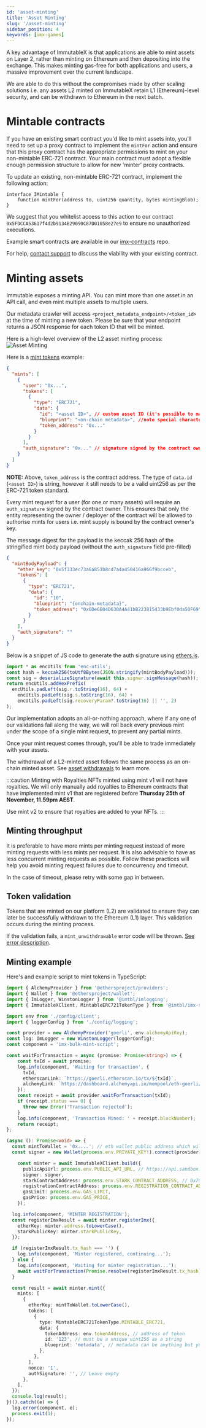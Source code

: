 ```yaml
---
id: 'asset-minting'
title: 'Asset Minting'
slug: '/asset-minting'
sidebar_position: 4
keywords: [imx-games]
---
```


A key advantage of ImmutableX is that applications are able to mint assets on Layer 2, rather than minting on Ethereum and then depositing into the exchange. This makes minting gas-free for both applications and users, a massive improvement over the current landscape.

We are able to do this without the compromises made by other scaling solutions i.e. any assets L2 minted on ImmutableX retain L1 (Ethereum)-level security, and can be withdrawn to Ethereum in the next batch.

# Mintable contracts

If you have an existing smart contract you'd like to mint assets into, you'll need to set up a proxy contract to implement the `mintFor` action and ensure that this proxy contract has the appropriate permissions to mint on your non-mintable ERC-721 contract. Your main contract must adopt a flexible enough permission structure to allow for new 'minter' proxy contracts.

To update an existing, non-mintable ERC-721 contract, implement the following action:

```solidity
interface IMintable {
    function mintFor(address to, uint256 quantity, bytes mintingBlob);
}
```

We suggest that you whitelist access to this action to our contract `0x5FDCCA53617f4d2b9134B29090C87D01058e27e9` to ensure no unauthorized executions.

Example smart contracts are available in our [imx-contracts](https://github.com/immutable/imx-contracts) repo.

For help, [contact support](https://support.immutable.com) to discuss the viability with your existing contract.

# Minting assets

Immutable exposes a minting API. You can mint more than one asset in an API call, and even mint multiple assets to multiple users.

Our metadata crawler will access `<project_metadata_endpoint>/<token_id>` at the time of minting a new token. Please be sure that your endpoint returns a JSON response for each token ID that will be minted.

Here is a high-level overview of the L2 asset minting process:
![Asset Minting](/img/AssetMinting.png)

Here is a [mint tokens](/reference#/operations/mintTokens) example:

```json
{
  "mints": [
    {
      "user": "0x...",
      "tokens": [
        {
          "type": "ERC721",
          "data": {
            "id": "<asset ID>", // custom asset ID (it's possible to make this the ERC-721 token ID depending on the mintable contract implementation)
            "blueprint": "<on-chain metadata>", //note special characters like '<' or '>' cannot be part of the blueprint
            "token_address": "0x..."
          }
        }
      ],
      "auth_signature": "0x..." // signature signed by the contract owner
    }
  ]
}
```

**NOTE:** Above, `token_address` is the contract address. The type of `data.id` (`<asset ID>`) is string, however it still needs to be a valid uint256 as per the ERC-721 token standard.

Every mint request for a user (for one or many assets) will require an `auth_signature` signed by the contract owner. This ensures that only the entity representing the owner / deployer of the contract will be allowed to authorise mints for users i.e. mint supply is bound by the contract owner's key.

The message digest for the payload is the keccak 256 hash of the stringified mint body payload (without the `auth_signature` field pre-filled)

```json
{
  "mintBodyPayload": {
    "ether_key": "0x5f333ec73a6a851b8cd7a4a450416a966f9bcceb",
    "tokens": [
      {
        "type": "ERC721",
        "data": {
          "id": "10",
          "blueprint": "{onchain-metadata}",
          "token_address": "0x6De6B04D630A4A41bB223815433b9Ebf0da50F69"
        }
      }
    ],
    "auth_signature": ""
  }
}
```

Below is a snippet of JS code to generate the auth signature using [ethers.js](https://docs.ethers.io/v5/).

```typescript
import * as encUtils from 'enc-utils';
const hash = keccak256(toUtf8Bytes(JSON.stringify(mintBodyPayload)));
const sig = deserializeSignature(await this.signer.signMessage(hash));
return encUtils.addHexPrefix(
  encUtils.padLeft(sig.r.toString(16), 64) +
    encUtils.padLeft(sig.s.toString(16), 64) +
    encUtils.padLeft(sig.recoveryParam?.toString(16) || '', 2)
);
```

Our implementation adopts an all-or-nothing approach, where if any one of our validations fail along the way, we will roll back every previous mint under the scope of a single mint request, to prevent any partial mints.

Once your mint request comes through, you'll be able to trade immediately with your assets.

The withdrawal of a L2-minted asset follows the same process as an on-chain minted asset. See [asset withdrawals](./asset-withdrawals.md) to learn more.

:::caution Minting with Royalties
NFTs minted using mint v1 will not have royalties. We will only manually add royalties to Ethereum contracts that have implemented mint v1 that are registered before **Thursday 25th of November, 11.59pm AEST**.

Use mint v2 to ensure that royalties are added to your NFTs.
:::

## Minting throughput

It is preferable to have more mints per minting request instead of more minting requests with less mints per request. It is also advisable to have as less concurrent minting requests as possible. Follow these practices will help you avoid minting request failures due to concurrency and timeout.

In the case of timeout, please retry with some gap in between.

## Token validation

Tokens that are minted on our platform (L2) are validated to ensure they can later be successfully withdrawn to the Ethereum (L1) layer. This validation occurs during the minting process.

If the validation fails, a `mint_unwithdrawable` error code will be thrown. [See error description](../../troubleshooting/error-codes.md#mint_unwithdrawable).

## Minting example

Here's and example script to mint tokens in TypeScript:

```typescript
import { AlchemyProvider } from '@ethersproject/providers';
import { Wallet } from '@ethersproject/wallet';
import { ImLogger, WinstonLogger } from '@imtbl/imlogging';
import { ImmutableXClient, MintableERC721TokenType } from '@imtbl/imx-sdk';

import env from './config/client';
import { loggerConfig } from './config/logging';

const provider = new AlchemyProvider('goerli', env.alchemyApiKey);
const log: ImLogger = new WinstonLogger(loggerConfig);
const component = 'imx-bulk-mint-script';

const waitForTransaction = async (promise: Promise<string>) => {
    const txId = await promise;
    log.info(component, 'Waiting for transaction', {
      txId,
      etherscanLink: `https://goerli.etherscan.io/tx/${txId}`,
      alchemyLink: `https://dashboard.alchemyapi.io/mempool/eth-goerli/tx/${txId}`,
    });
    const receipt = await provider.waitForTransaction(txId);
    if (receipt.status === 0) {
      throw new Error('Transaction rejected');
    }
    log.info(component, 'Transaction Mined: ' + receipt.blockNumber);
    return receipt;
};

(async (): Promise<void> => {
  const mintToWallet = '0x....'; // eth wallet public address which will receive the token
  const signer = new Wallet(process.env.PRIVATE_KEY!).connect(provider);

    const minter = await ImmutableXClient.build({
      publicApiUrl: process.env.PUBLIC_API_URL, // https://api.sandbox.x.immutable.com/v1 for goerli, https://api.x.immutable.com/v1 for mainnet
      signer: signer,
      starkContractAddress: process.env.STARK_CONTRACT_ADDRESS, // 0x7917eDb51ecD6CdB3F9854c3cc593F33de10c623 for goerli, 0x5FDCCA53617f4d2b9134B29090C87D01058e27e9 for mainnet
      registrationContractAddress: process.env.REGISTRATION_CONTRACT_ADDRESS, // 0x1C97Ada273C9A52253f463042f29117090Cd7D83 for goerli, 0x72a06bf2a1CE5e39cBA06c0CAb824960B587d64c for mainnet
      gasLimit: process.env.GAS_LIMIT,
      gasPrice: process.env.GAS_PRICE,
    });

  log.info(component, 'MINTER REGISTRATION');
  const registerImxResult = await minter.registerImx({
    etherKey: minter.address.toLowerCase(),
    starkPublicKey: minter.starkPublicKey,
  });

  if (registerImxResult.tx_hash === '') {
    log.info(component, 'Minter registered, continuing...');
  } else {
    log.info(component, 'Waiting for minter registration...');
    await waitForTransaction(Promise.resolve(registerImxResult.tx_hash));
  }

  const result = await minter.mint({
    mints: [
      {
        etherKey: mintToWallet.toLowerCase(),
        tokens: [
          {
            type: MintableERC721TokenType.MINTABLE_ERC721,
            data: {
              tokenAddress: env.tokenAddress, // address of token
              id: '123', // must be a unique uint256 as a string
              blueprint: 'metadata', // metadata can be anything but your L1 contract must parse it on withdrawal from the blueprint format '{tokenId}:{metadata}'
            },
          },
        ],
        nonce: '1',
        authSignature: '', // Leave empty
      },
    ],
  });
  console.log(result);
})().catch((e) => {
  log.error(component, e);
  process.exit(1);
});
```
